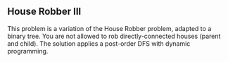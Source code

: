 ## House Robber III
This problem is a variation of the House Robber problem, adapted to a binary tree. You are not allowed to rob directly-connected houses (parent and child). The solution applies a post-order DFS with dynamic programming.


